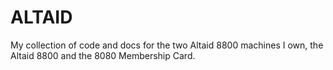 # ALTAID

My collection of code and docs for the two Altaid 8800 machines I own, the Altaid 8800 and the 8080 Membership Card.

